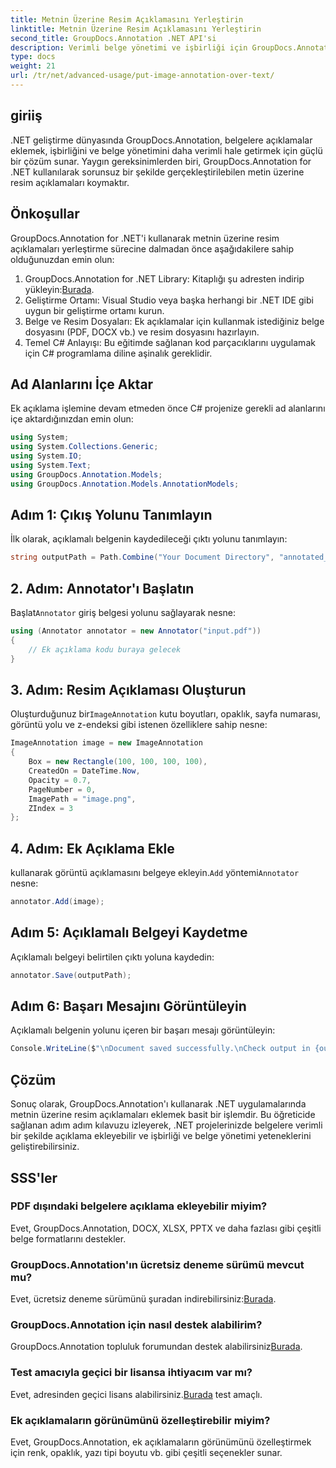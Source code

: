 ```yaml
---
title: Metnin Üzerine Resim Açıklamasını Yerleştirin
linktitle: Metnin Üzerine Resim Açıklamasını Yerleştirin
second_title: GroupDocs.Annotation .NET API'si
description: Verimli belge yönetimi ve işbirliği için GroupDocs.Annotation'ı kullanarak .NET'te metnin üzerine resim açıklamalarını nasıl ekleyeceğinizi öğrenin.
type: docs
weight: 21
url: /tr/net/advanced-usage/put-image-annotation-over-text/
---
```

## giriiş
.NET geliştirme dünyasında GroupDocs.Annotation, belgelere açıklamalar eklemek, işbirliğini ve belge yönetimini daha verimli hale getirmek için güçlü bir çözüm sunar. Yaygın gereksinimlerden biri, GroupDocs.Annotation for .NET kullanılarak sorunsuz bir şekilde gerçekleştirilebilen metin üzerine resim açıklamaları koymaktır.
## Önkoşullar
GroupDocs.Annotation for .NET'i kullanarak metnin üzerine resim açıklamaları yerleştirme sürecine dalmadan önce aşağıdakilere sahip olduğunuzdan emin olun:
1.  GroupDocs.Annotation for .NET Library: Kitaplığı şu adresten indirip yükleyin:[Burada](https://releases.groupdocs.com/annotation/net/).
2. Geliştirme Ortamı: Visual Studio veya başka herhangi bir .NET IDE gibi uygun bir geliştirme ortamı kurun.
3. Belge ve Resim Dosyaları: Ek açıklamalar için kullanmak istediğiniz belge dosyasını (PDF, DOCX vb.) ve resim dosyasını hazırlayın.
4. Temel C# Anlayışı: Bu eğitimde sağlanan kod parçacıklarını uygulamak için C# programlama diline aşinalık gereklidir.

## Ad Alanlarını İçe Aktar
Ek açıklama işlemine devam etmeden önce C# projenize gerekli ad alanlarını içe aktardığınızdan emin olun:
```csharp
using System;
using System.Collections.Generic;
using System.IO;
using System.Text;
using GroupDocs.Annotation.Models;
using GroupDocs.Annotation.Models.AnnotationModels;
```
## Adım 1: Çıkış Yolunu Tanımlayın
İlk olarak, açıklamalı belgenin kaydedileceği çıktı yolunu tanımlayın:
```csharp
string outputPath = Path.Combine("Your Document Directory", "annotated_document.pdf");
```
## 2. Adım: Annotator'ı Başlatın
 Başlat`Annotator` giriş belgesi yolunu sağlayarak nesne:
```csharp
using (Annotator annotator = new Annotator("input.pdf"))
{
    // Ek açıklama kodu buraya gelecek
}
```
## 3. Adım: Resim Açıklaması Oluşturun
 Oluşturduğunuz bir`ImageAnnotation` kutu boyutları, opaklık, sayfa numarası, görüntü yolu ve z-endeksi gibi istenen özelliklere sahip nesne:
```csharp
ImageAnnotation image = new ImageAnnotation
{
    Box = new Rectangle(100, 100, 100, 100),
    CreatedOn = DateTime.Now,
    Opacity = 0.7,
    PageNumber = 0,
    ImagePath = "image.png",
    ZIndex = 3
};
```
## 4. Adım: Ek Açıklama Ekle
 kullanarak görüntü açıklamasını belgeye ekleyin.`Add` yöntemi`Annotator` nesne:
```csharp
annotator.Add(image);
```
## Adım 5: Açıklamalı Belgeyi Kaydetme
Açıklamalı belgeyi belirtilen çıktı yoluna kaydedin:
```csharp
annotator.Save(outputPath);
```
## Adım 6: Başarı Mesajını Görüntüleyin
Açıklamalı belgenin yolunu içeren bir başarı mesajı görüntüleyin:
```csharp
Console.WriteLine($"\nDocument saved successfully.\nCheck output in {outputPath}.");
```

## Çözüm
Sonuç olarak, GroupDocs.Annotation'ı kullanarak .NET uygulamalarında metnin üzerine resim açıklamaları eklemek basit bir işlemdir. Bu öğreticide sağlanan adım adım kılavuzu izleyerek, .NET projelerinizde belgelere verimli bir şekilde açıklama ekleyebilir ve işbirliği ve belge yönetimi yeteneklerini geliştirebilirsiniz.
## SSS'ler
### PDF dışındaki belgelere açıklama ekleyebilir miyim?
Evet, GroupDocs.Annotation, DOCX, XLSX, PPTX ve daha fazlası gibi çeşitli belge formatlarını destekler.
### GroupDocs.Annotation'ın ücretsiz deneme sürümü mevcut mu?
 Evet, ücretsiz deneme sürümünü şuradan indirebilirsiniz:[Burada](https://releases.groupdocs.com/).
### GroupDocs.Annotation için nasıl destek alabilirim?
 GroupDocs.Annotation topluluk forumundan destek alabilirsiniz[Burada](https://forum.groupdocs.com/c/annotation/10).
### Test amacıyla geçici bir lisansa ihtiyacım var mı?
 Evet, adresinden geçici lisans alabilirsiniz.[Burada](https://purchase.groupdocs.com/temporary-license/) test amaçlı.
### Ek açıklamaların görünümünü özelleştirebilir miyim?
Evet, GroupDocs.Annotation, ek açıklamaların görünümünü özelleştirmek için renk, opaklık, yazı tipi boyutu vb. gibi çeşitli seçenekler sunar.
